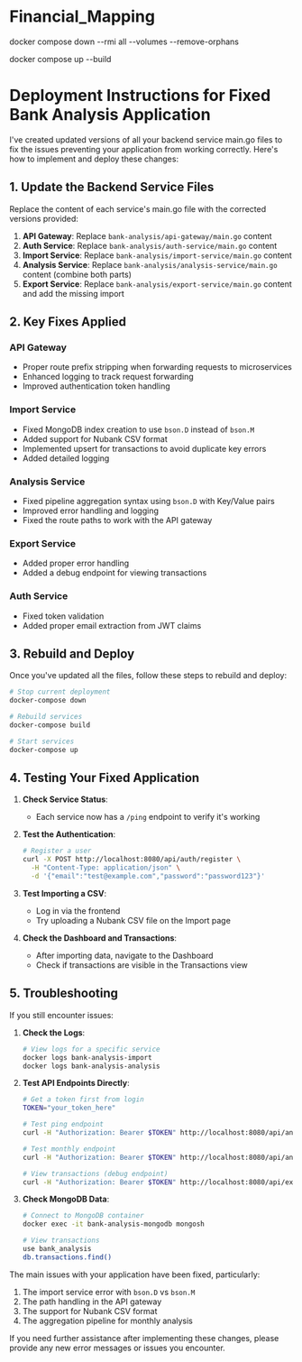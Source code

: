 # Financial_Mapping

docker compose down --rmi all --volumes --remove-orphans

docker compose up --build

# Deployment Instructions for Fixed Bank Analysis Application

I've created updated versions of all your backend service main.go files to fix the issues preventing your application from working correctly. Here's how to implement and deploy these changes:

## 1. Update the Backend Service Files

Replace the content of each service's main.go file with the corrected versions provided:

1. **API Gateway**: Replace `bank-analysis/api-gateway/main.go` content
2. **Auth Service**: Replace `bank-analysis/auth-service/main.go` content
3. **Import Service**: Replace `bank-analysis/import-service/main.go` content
4. **Analysis Service**: Replace `bank-analysis/analysis-service/main.go` content (combine both parts)
5. **Export Service**: Replace `bank-analysis/export-service/main.go` content and add the missing import

## 2. Key Fixes Applied

### API Gateway
- Proper route prefix stripping when forwarding requests to microservices
- Enhanced logging to track request forwarding
- Improved authentication token handling

### Import Service
- Fixed MongoDB index creation to use `bson.D` instead of `bson.M`
- Added support for Nubank CSV format
- Implemented upsert for transactions to avoid duplicate key errors
- Added detailed logging

### Analysis Service
- Fixed pipeline aggregation syntax using `bson.D` with Key/Value pairs
- Improved error handling and logging
- Fixed the route paths to work with the API gateway

### Export Service
- Added proper error handling
- Added a debug endpoint for viewing transactions

### Auth Service
- Fixed token validation
- Added proper email extraction from JWT claims

## 3. Rebuild and Deploy

Once you've updated all the files, follow these steps to rebuild and deploy:

```bash
# Stop current deployment
docker-compose down

# Rebuild services
docker-compose build

# Start services
docker-compose up
```

## 4. Testing Your Fixed Application

1. **Check Service Status**:
   - Each service now has a `/ping` endpoint to verify it's working

2. **Test the Authentication**:
   ```bash
   # Register a user
   curl -X POST http://localhost:8080/api/auth/register \
     -H "Content-Type: application/json" \
     -d '{"email":"test@example.com","password":"password123"}'
   ```

3. **Test Importing a CSV**:
   - Log in via the frontend
   - Try uploading a Nubank CSV file on the Import page

4. **Check the Dashboard and Transactions**:
   - After importing data, navigate to the Dashboard
   - Check if transactions are visible in the Transactions view

## 5. Troubleshooting

If you still encounter issues:

1. **Check the Logs**:
   ```bash
   # View logs for a specific service
   docker logs bank-analysis-import
   docker logs bank-analysis-analysis
   ```

2. **Test API Endpoints Directly**:
   ```bash
   # Get a token first from login
   TOKEN="your_token_here"
   
   # Test ping endpoint
   curl -H "Authorization: Bearer $TOKEN" http://localhost:8080/api/analysis/ping
   
   # Test monthly endpoint
   curl -H "Authorization: Bearer $TOKEN" http://localhost:8080/api/analysis/monthly
   
   # View transactions (debug endpoint)
   curl -H "Authorization: Bearer $TOKEN" http://localhost:8080/api/export/debug/transactions
   ```

3. **Check MongoDB Data**:
   ```bash
   # Connect to MongoDB container
   docker exec -it bank-analysis-mongodb mongosh
   
   # View transactions
   use bank_analysis
   db.transactions.find()
   ```

The main issues with your application have been fixed, particularly:
1. The import service error with `bson.D` vs `bson.M`
2. The path handling in the API gateway
3. The support for Nubank CSV format
4. The aggregation pipeline for monthly analysis

If you need further assistance after implementing these changes, please provide any new error messages or issues you encounter.
